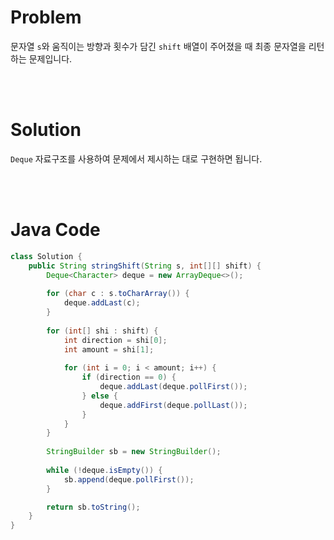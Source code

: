 # Problem

문자열 `s`와 움직이는 방향과 횟수가 담긴 `shift` 배열이 주어졌을 때 최종 문자열을 리턴하는 문제입니다.

<br><br>

# Solution

`Deque` 자료구조를 사용하여 문제에서 제시하는 대로 구현하면 됩니다.

<br><br>

# Java Code

```java
class Solution {
    public String stringShift(String s, int[][] shift) {
        Deque<Character> deque = new ArrayDeque<>();
        
        for (char c : s.toCharArray()) {
            deque.addLast(c);
        }
        
        for (int[] shi : shift) {
            int direction = shi[0];
            int amount = shi[1];
            
            for (int i = 0; i < amount; i++) {
                if (direction == 0) {
                    deque.addLast(deque.pollFirst());
                } else {
                    deque.addFirst(deque.pollLast());
                }
            }
        }
        
        StringBuilder sb = new StringBuilder();
        
        while (!deque.isEmpty()) {
            sb.append(deque.pollFirst());
        }

        return sb.toString();
    }
}
```
